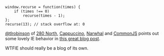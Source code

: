 ```
window.recurse = function(times) {
    if (times !== 0)
        recurse(times - 1);
};
recurse(13); // stack overflow at: 0
```

[@tlrobinson](http://twitter.com/tlrobinson) of [280 North](http://280north.com/), [Cappuccino](http://cappuccino.org/), [Narwhal](http://narwhaljs.org/) and [CommonJS](http://commonjs.org/) points out some lovely IE behavior in [this great blog post](http://cappuccino.org/discuss/2010/03/01/internet-explorer-global-variables-and-stack-overflows/).

WTFIE should really be a blog of its own.
